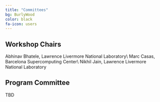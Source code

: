 ```yaml
---
title: "Committees"
bg: BurlyWood 
color: black
fa-icon: users
---
```


## Workshop Chairs

Abhinav Bhatele, Lawrence Livermore National Laboratory\\
Marc Casas, Barcelona Supercomputing Center\\
Nikhil Jain, Lawrence Livermore National Laboratory

## Program Committee

TBD
